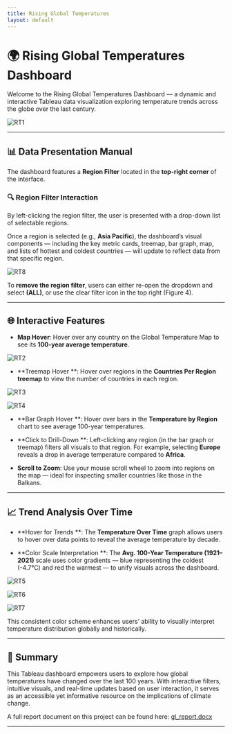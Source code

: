 ```yaml
---
title: Rising Global Temperatures
layout: default
---
```


# 🌍 Rising Global Temperatures Dashboard

Welcome to the Rising Global Temperatures Dashboard — a dynamic and interactive Tableau data visualization exploring temperature trends across the globe over the last century.

![RT1](https://github.com/user-attachments/assets/f19f5f26-9fc7-4e52-84cc-a45504ef923d)

---

## 📊 Data Presentation Manual

The dashboard features a **Region Filter** located in the **top-right corner** of the interface.

### 🔍 Region Filter Interaction

By left-clicking the region filter, the user is presented with a drop-down list of selectable regions.

Once a region is selected (e.g., **Asia Pacific**), the dashboard’s visual components — including the key metric cards, treemap, bar graph, map, and lists of hottest and coldest countries — will update to reflect data from that specific region.

![RT8](https://github.com/user-attachments/assets/cfd87fb9-bec3-4451-b424-f2104631fd89)

To **remove the region filter**, users can either re-open the dropdown and select **(ALL)**, or use the clear filter icon in the top right (Figure 4).


---

## 🌐 Interactive Features

- **Map Hover**: Hover over any country on the Global Temperature Map to see its **100-year average temperature**.

![RT2](https://github.com/user-attachments/assets/b5a402c7-9e7f-4aad-a80e-54718a341d9f)
  
- **Treemap Hover **: Hover over regions in the **Countries Per Region treemap** to view the number of countries in each region.

![RT3](https://github.com/user-attachments/assets/12911248-2f6f-480f-a6b6-dfd43c7840ef)

![RT4](https://github.com/user-attachments/assets/33895a2b-bc5d-4417-b4b4-6e866cabe30a)


- **Bar Graph Hover **: Hover over bars in the **Temperature by Region** chart to see average 100-year temperatures.

- **Click to Drill-Down **: Left-clicking any region (in the bar graph or treemap) filters all visuals to that region. For example, selecting **Europe** reveals a drop in average temperature compared to **Africa**.

- **Scroll to Zoom**: Use your mouse scroll wheel to zoom into regions on the map — ideal for inspecting smaller countries like those in the Balkans.

---

## 📈 Trend Analysis Over Time

- **Hover for Trends **: The **Temperature Over Time** graph allows users to hover over data points to reveal the average temperature by decade.

- **Color Scale Interpretation **: The **Avg. 100-Year Temperature (1921–2021)** scale uses color gradients — blue representing the coldest (-4.7°C) and red the warmest — to unify visuals across the dashboard.

![RT5](https://github.com/user-attachments/assets/bbb470c2-d0bb-4794-8010-146c64472a19)

![RT6](https://github.com/user-attachments/assets/2bd00b6c-2cdb-4379-af58-1ccb1f918c4a)

![RT7](https://github.com/user-attachments/assets/da5cf9c2-b636-4f15-a529-1a49592451a8)

This consistent color scheme enhances users’ ability to visually interpret temperature distribution globally and historically.

---

## 📎 Summary

This Tableau dashboard empowers users to explore how global temperatures have changed over the last 100 years. With interactive filters, intuitive visuals, and real-time updates based on user interaction, it serves as an accessible yet informative resource on the implications of climate change.

A full report document on this project can be found here: [gl_report.docx](https://github.com/user-attachments/files/19827178/gl_report.docx)

---

